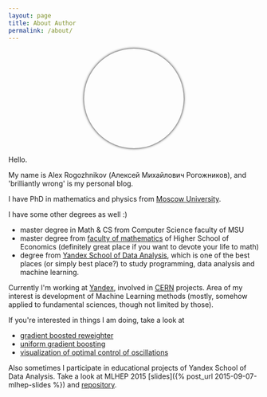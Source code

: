 ```yaml
---
layout: page
title: About Author
permalink: /about/
---
```


<center>
  <div style="width: 200px; height: 200px; border-radius: 100px; box-shadow: 0px 0px 5px 0 #000;
              background-position: center center;
              background-size: cover;
              background-image: url('/images/alex_rogozhnikov.jpeg');">
  </div>
</center>


Hello.

My name is Alex Rogozhnikov (Алексей Михайлович Рогожников), and 'brilliantly wrong' is my personal blog.

I have PhD in mathematics and physics from [Moscow University](http://www.msu.ru/en/).

I have some other degrees as well :)

* master degree in Math &amp; CS from Computer Science faculty of MSU
* master degree from [faculty of mathematics](http://math.hse.ru) of Higher School of Economics (definitely great place if you want to devote your life to math) 
* degree from [Yandex School of Data Analysis](http://yandexdataschool.com), 
  which is one of the best places (or simply best place?) to study programming, data analysis and machine learning.   


Currently I'm working at [Yandex](http://yandex.ru), involved in [CERN](http://cern.ch) projects. 
Area of my interest is development of Machine Learning methods (mostly, somehow applied to fundamental sciences, though not limited by those). 

If you're interested in things I am doing, take a look at
 
* [gradient boosted reweighter](https://github.com/arogozhnikov/hep_ml/blob/master/notebooks/DemoReweighting.ipynb)
* [uniform gradient boosting](https://github.com/arogozhnikov/hep_ml/blob/master/notebooks/BoostingToUniformity.ipynb) 
* [visualization of optimal control of oscillations](http://arogozhnikov.github.io/2015/12/19/optimal-control-of-oscillations.html) 

Also sometimes I participate in educational projects of Yandex School of Data Analysis. 
Take a look at MLHEP 2015 [slides]({% post_url 2015-09-07-mlhep-slides %}) and [repository](https://github.com/yandexdataschool/mlhep2015).
 